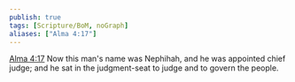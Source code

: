 ```yaml
---
publish: true
tags: [Scripture/BoM, noGraph]
aliases: ["Alma 4:17"]
---
```

[Alma 4:17](https://churchofjesuschrist.org/study/scriptures/bofm/alma/4?lang=eng&id=p17#p17) Now this man's name was Nephihah, and he was appointed chief judge; and he sat in the judgment-seat to judge and to govern the people.
